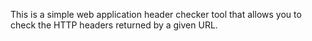 This is a simple web application header checker tool that allows you to check the HTTP headers returned by a given URL.